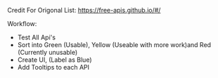 Credit For Origonal List:
https://free-apis.github.io/#/

Workflow:

- Test All Api's
- Sort into Green (Usable), Yellow (Useable with more work)and Red (Currently unusable)
- Create UI, (Label as Blue)
- Add Tooltips to each API
